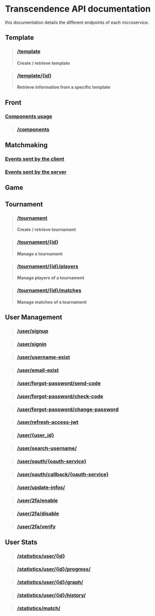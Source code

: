 # Transcendence API documentation

this documentation details the different endpoints of each microservice.

## Template

> ### [/template](Template_api_Documentation.md#template)
>
> #### Create / retrieve template

> ### [/template/{id}](Template-API-Documentation.md#templateid)
> 
> #### Retrieve information from a specific template

## Front
### [Components usage](../front/doc/front.md)
> ### [/components](../front/doc/components.md)

## Matchmaking
### [Events sent by the client](../matchmaking/doc/matchmaking-documentation.md#events-sent-by-the-client)
### [Events sent by the server](../matchmaking/doc/matchmaking-documentation.md#events-sent-by-the-server)

## Game

## Tournament

> ### [/tournament](../tournament/doc/tournament-api-documentation.md#tournament)
> 
> #### Create / retrieve tournament

> ### [/tournament/{id}](../tournament/doc/tournament-api-documentation.md#tournamentid)
>
> #### Manage a tournament

> ### [/tournament/{id}/players](../tournament/doc/tournament-api-documentation.md#tournamentidplayers)
>
> #### Manage players of a tournament

> ### [/tournament/{id}/matches](../tournament/doc/tournament-api-documentation.md#tournamentidmatches)
>
> #### Manage matches of a tournament

## User Management
> ### [/user/signup](../user_management/doc/User_management.md#usersignup)

> ### [/user/signin](../user_management/doc/User_management.md#usersignin)

> ### [/user/username-exist](../user_management/doc/User_management.md#userusername-exist)

> ### [/user/email-exist](../user_management/doc/User_management.md#useremail-exist)

> ### [/user/forgot-password/send-code](../user_management/doc/User_management.md#userforgot-passwordsend-code)

> ### [/user/forgot-password/check-code](../user_management/doc/User_management.md#userforgot-passwordcheck-code)

> ### [/user/forgot-password/change-password](../user_management/doc/User_management.md#userforgot-passwordchange-password)

> ### [/user/refresh-access-jwt](../user_management/doc/User_management.md#userrefresh-access-jwt)

> ### [/user/{user_id}](../user_management/doc/User_management.md#useruser-id)

> ### [/user/search-username/](../user_management/doc/User_management.md#usersearch-username)

> ### [/user/oauth/{oauth-service}](../user_management/doc/User_management.md#useroauthoauth-service)

> ### [/user/oauth/callback/{oauth-service}](../user_management/doc/User_management.md#useroauthcallbackauth-service)

> ### [/user/update-infos/](../user_management/doc/User_management.md#userupdate-infos)

> ### [/user/2fa/enable](../user_management/doc/User_management.md#user2faenable)

> ### [/user/2fa/disable](../user_management/doc/User_management.md#user2fadisable)

> ### [/user/2fa/verify](../user_management/doc/User_management.md#user2faverify)

## User Stats 
> ### [/statistics/user/{id}](../user_stats/doc/user-stats-documentation.md#statisticsuserid)

> ### [/statistics/user/{id}/progress/](../user_stats/doc/user-stats-documentation.md#statisticsuseridprogress)
 
> ### [/statistics/user/{id}/graph/](../user_stats/doc/user-stats-documentation.md#statisticsuseridgraph)
 
> ### [/statistics/user/{id}/history/](../user_stats/doc/user-stats-documentation.md#statisticsuseridhistory)

> ### [/statistics/match/](../user_stats/doc/user-stats-documentation.md#statisticsmatch)
